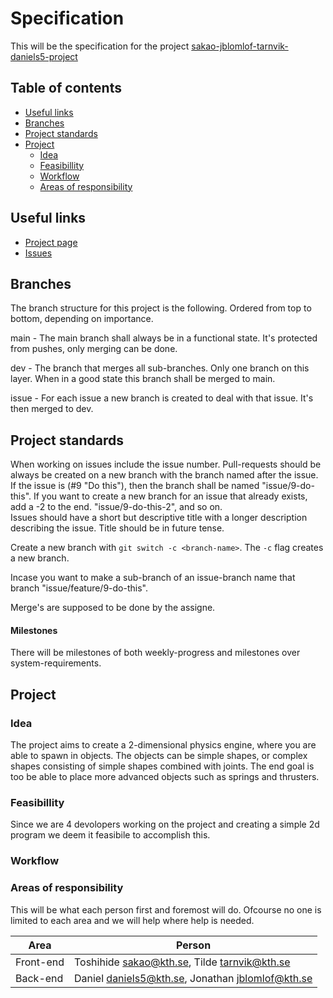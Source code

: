 # Specification
This will be the specification for the project [sakao-jblomlof-tarnvik-daniels5-project](https://github.com/IndaPlus22/sakao-jblomlof-tarnvik-daniels5-project/)

## Table of contents
* [Useful links](#useful-links)
* [Branches](#branches)
* [Project standards](#project-standards)
* [Project](#project)
  * [Idea](#idea)
  * [Feasibillity](#feasibillity)
  * [Workflow](#workflow)
  * [Areas of responsibility](#areas-of-responsibility)
  
## Useful links
* [Project page](https://github.com/orgs/IndaPlus22/projects/1/views/1)
* [Issues](https://github.com/IndaPlus22/sakao-jblomlof-tarnvik-daniels5-project/issues)

## Branches
The branch structure for this project is the following. Ordered from top to bottom, depending on importance.

main - The main branch shall always be in a functional state. It's protected from pushes, only merging can be done.

dev - The branch that merges all sub-branches. Only one branch on this layer. When in a good state this branch shall be merged to main.

issue - For each issue a new branch is created to deal with that issue. It's then merged to dev.

## Project standards
When working on issues include the issue number. Pull-requests should be always be created on a new branch with the branch named after the issue. If the issue is (#9 "Do this"), then the branch shall be named "issue/9-do-this". If you want to create a new branch for an issue that already exists, add a -2 to the end. "issue/9-do-this-2", and so on.  
Issues should have a short but descriptive title with a longer description describing the issue. Title should be in future tense.

Create a new branch with `git switch -c <branch-name>`. The `-c` flag creates a new branch.

Incase you want to make a sub-branch of an issue-branch name that branch "issue/feature/9-do-this".

Merge's are supposed to be done by the assigne.

#### Milestones
There will be milestones of both weekly-progress and milestones over system-requirements.

## Project

### Idea
The project aims to create a 2-dimensional physics engine, where you are able to spawn in objects. The objects can be simple shapes, or complex shapes consisting of simple shapes combined with joints. The end goal is too be able to place more advanced objects such as springs and thrusters.

### Feasibillity
Since we are 4 devolopers working on the project and creating a simple 2d program we deem it feasibile to accomplish this.

### Workflow


### Areas of responsibility
This will be what each person first and foremost will do. Ofcourse no one is limited to each area and we will help where help is needed.

| Area | Person |
|------|--------|
| Front-end | Toshihide <sakao@kth.se>, Tilde <tarnvik@kth.se> |
| Back-end | Daniel <daniels5@kth.se>, Jonathan <jblomlof@kth.se> |
